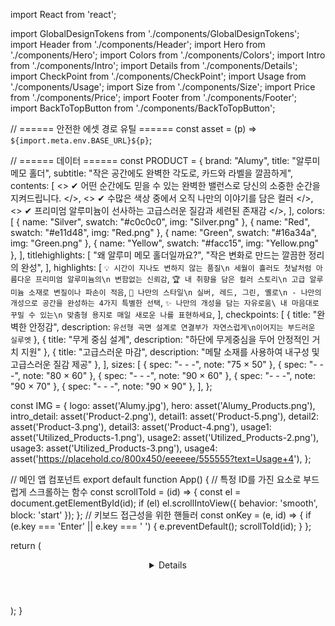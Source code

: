 import React from 'react';

import GlobalDesignTokens from './components/GlobalDesignTokens';
import Header from './components/Header';
import Hero from './components/Hero';
import Colors from './components/Colors';
import Intro from './components/Intro';
import Details from './components/Details';
import CheckPoint from './components/CheckPoint';
import Usage from './components/Usage';
import Size from './components/Size';
import Price from './components/Price';
import Footer from './components/Footer';
import BackToTopButton from './components/BackToTopButton';

// ====== 안전한 에셋 경로 유틸 ======
const asset = (p) => `${import.meta.env.BASE_URL}${p}`;

// ====== 데이터 ======
const PRODUCT = {
  brand: "Alumy",
  title: "알루미 메모 홀더",
  subtitle: "작은 공간에도 완벽한 각도로, 카드와 라벨을 깔끔하게",
  contents: [
    <>
      ✔ 어떤 순간에도 믿을 수 있는 <span className="bg-yellow-200">완벽한 밸런스</span>로 당신의 소중한 순간을 지켜드립니다.
    </>,
    <>
      ✔ 수많은 색상 중에서 오직 <span className="bg-yellow-200">나만의 이야기를 담은 컬러</span>
    </>,
    <>
      ✔ 프리미엄 알루미늄이 선사하는 <span className="bg-yellow-200">고급스러운 질감과 세련된 존재감</span>
    </>,
  ],
  colors: [
    { name: "Silver", swatch: "#c0c0c0", img: "Silver.png" },
    { name: "Red", swatch: "#e11d48", img: "Red.png" },
    { name: "Green", swatch: "#16a34a", img: "Green.png" },
    { name: "Yellow", swatch: "#facc15", img: "Yellow.png" },
  ],
  titlehighlights: [
    "왜 알루미 메모 홀더일까요?",
    "작은 변화로 만드는 깔끔한 정리의 완성",
  ],
  highlights: [
    `💡 시간이 지나도 변하지 않는 품질\n 세월이 흘러도 첫날처럼 아름다운 프리미엄 알루미늄의\n 변함없는 신뢰감`,
    `🏆 내 취향을 담은 컬러 스토리\n 고급 알루미늄 소재로 변질이나 파손이 적음`,
    `🎨 나만의 스타일\n 실버, 레드, 그린, 옐로\n - 나만의 개성으로 공간을 완성하는 4가지 특별한 선택`,
    `✨ 나만의 개성을 담는 자유로움\ 내 마음대로 꾸밀 수 있는\n 맞춤형 용지로 매일 새로운 나를 표현하세요`,
  ],
  checkpoints: [
    { title: "완벽한 안정감", description: `유선형 곡면 설계로 연결부가 자연스럽게\n이어지는 부드러운 실루엣` },
    { title: "무게 중심 설계", description: "하단에 무게중심을 두어 안정적인 거치 지원" },
    { title: "고급스러운 마감", description: "메탈 소재를 사용하여 내구성 및 고급스러운 질감 제공" },
  ],
  sizes: [
    { spec: "- - -", note: "75 × 50" },
    { spec: "- - -", note: "80 × 60" },
    { spec: "- - -", note: "90 × 60" },
    { spec: "- - -", note: "90 × 70" },
    { spec: "- - -", note: "90 × 90" },
  ],
};

const IMG = {
  logo: asset('Alumy.jpg'),
  hero: asset('Alumy_Products.png'),
  intro_detail: asset('Product-2.png'),
  detail1: asset('Product-5.png'),
  detail2: asset('Product-3.png'),
  detail3: asset('Product-4.png'),
  usage1: asset('Utilized_Products-1.png'),
  usage2: asset('Utilized_Products-2.png'),
  usage3: asset('Utilized_Products-3.png'),
  usage4: asset('https://placehold.co/800x450/eeeeee/555555?text=Usage+4'),
};

// 메인 앱 컴포넌트
export default function App() {
  // 특정 ID를 가진 요소로 부드럽게 스크롤하는 함수
  const scrollToId = (id) => {
    const el = document.getElementById(id);
    if (el) el.scrollIntoView({ behavior: 'smooth', block: 'start' });
  };
  // 키보드 접근성을 위한 핸들러
  const onKey = (e, id) => { if (e.key === 'Enter' || e.key === ' ') { e.preventDefault(); scrollToId(id); } };

  return (
    <div className="min-h-screen bg-white text-gray-900 antialiased">
      <GlobalDesignTokens />
      <Header PRODUCT={PRODUCT} IMG={IMG} scrollToId={scrollToId} onKey={onKey} />
      <main>
        <Hero PRODUCT={PRODUCT} IMG={IMG} />
        <Colors PRODUCT={PRODUCT} />
        <Intro PRODUCT={PRODUCT} IMG={IMG} />
        <Details IMG={IMG} />
        <CheckPoint PRODUCT={PRODUCT} />
        <Usage IMG={IMG} />
        <Size PRODUCT={PRODUCT} />
        <Price />
      </main>
      <Footer PRODUCT={PRODUCT} />
      <BackToTopButton />
    </div>
  );
}